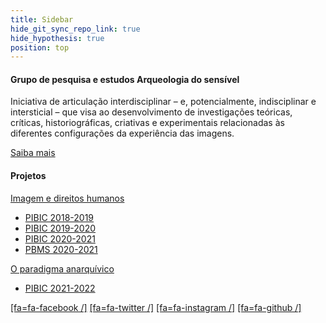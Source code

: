 ```yaml
---
title: Sidebar
hide_git_sync_repo_link: true
hide_hypothesis: true
position: top
---
```


#### Grupo de pesquisa e estudos Arqueologia do sensível

Iniciativa de articulação interdisciplinar – e, potencialmente, indisciplinar e intersticial – que visa ao desenvolvimento de investigações teóricas, críticas, historiográficas, criativas e experimentais relacionadas às diferentes configurações da experiência das imagens.

[Saiba mais](http://www.arqueologiadosensivel.ufba.br/sobre)

#### Projetos

[Imagem e direitos humanos](/projetos/pesquisa/imagem-e-direitos-humanos)

- [PIBIC 2018-2019](/projetos/pesquisa/imagem-e-direitos-humanos/pibic-2018-2019-o-cinema-de-jia-zhangke)
- [PIBIC 2019-2020](/projetos/pesquisa/imagem-e-direitos-humanos/pibic-2019-2020-memorias-da-escravidao-e-resistencia-1)
- [PIBIC 2020-2021](/projetos/pesquisa/imagem-e-direitos-humanos/pibic-2020-2021-memorias-da-escravidao-e-resistencia-2)
- [PBMS 2020-2021](/projetos/pesquisa/imagem-e-direitos-humanos/pbms-2020-2021-memorias-da-escravidao-e-resistencia-2-1)

[O paradigma anarquívico](/projetos/pesquisa/o-paradigma-anarquivico)

- [PIBIC 2021-2022](/projetos/pesquisa/o-paradigma-anarquivico/pibic-2021-2022-cinema-e-audiovisual-na-memoria-do-mundo)

[[fa=fa-facebook /]](https://www.facebook.com/arqueologiadosensivel)  [[fa=fa-twitter /]](https://www.twitter.com/anarqueologicas)  [[fa=fa-instagram /]](https://www.instagram.com/arqueologiadosensivel)  [[fa=fa-github /]](https://github.com/marcelorsr/arqueologia)
